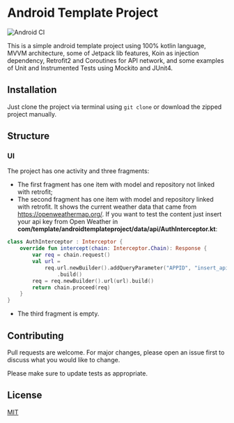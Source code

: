# Android Template Project

![Android CI](https://github.com/lucaslrt/Simple-Android-Template/workflows/Android%20CI/badge.svg)


This is a simple android template project using 100% kotlin language, MVVM architecture, some of Jetpack lib features, Koin as injection dependency, Retrofit2 and Coroutines for API network, and some examples of Unit and Instrumented Tests using Mockito and JUnit4.

## Installation

Just clone the project via terminal using `git clone` or download the zipped project manually.

## Structure

<!-- ### Architecture -->

### UI
The project has one activity and three fragments:
- The first fragment has one item with model and repository not linked with retrofit;
- The second fragment has one item with model and repository linked with retrofit. It shows the current weather data that came from https://openweathermap.org/. If you want to test the content just insert your api key from Open Weather in <b>com/template/androidtemplateproject/data/api/AuthInterceptor.kt</b>:
``` kotlin
class AuthInterceptor : Interceptor {
    override fun intercept(chain: Interceptor.Chain): Response {
        var req = chain.request()
        val url =
            req.url.newBuilder().addQueryParameter("APPID", "insert_api_key_here")
                .build()
        req = req.newBuilder().url(url).build()
        return chain.proceed(req)
    }
}
```
- The third fragment is empty.

<!-- ## Usage -->

## Contributing

Pull requests are welcome. For major changes, please open an issue first to discuss what you would like to change.

Please make sure to update tests as appropriate.

## License

[MIT](https://choosealicense.com/licenses/mit/)